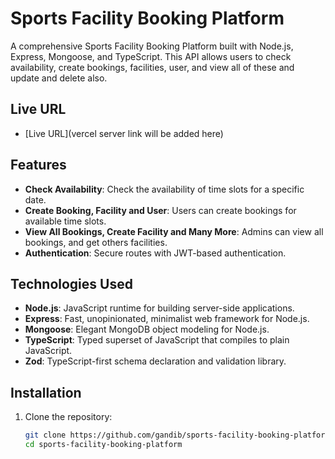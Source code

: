 # Sports Facility Booking Platform

A comprehensive Sports Facility Booking Platform built with Node.js, Express, Mongoose, and TypeScript. This API allows users to check availability, create bookings, facilities, user, and view all of these and update and delete also.

## Live URL

- [Live URL](vercel server link will be added here)

## Features

- **Check Availability**: Check the availability of time slots for a specific date.
- **Create Booking, Facility and User**: Users can create bookings for available time slots.
- **View All Bookings, Create Facility and Many More**: Admins can view all bookings, and get others facilities.
- **Authentication**: Secure routes with JWT-based authentication.

## Technologies Used

- **Node.js**: JavaScript runtime for building server-side applications.
- **Express**: Fast, unopinionated, minimalist web framework for Node.js.
- **Mongoose**: Elegant MongoDB object modeling for Node.js.
- **TypeScript**: Typed superset of JavaScript that compiles to plain JavaScript.
- **Zod**: TypeScript-first schema declaration and validation library.

## Installation

1. Clone the repository:

   ```bash
   git clone https://github.com/gandib/sports-facility-booking-platform
   cd sports-facility-booking-platform
   ```

